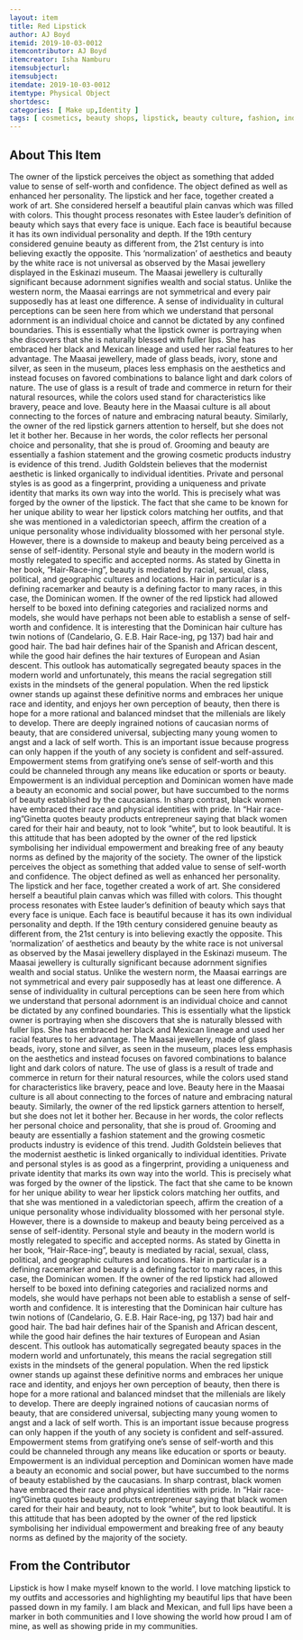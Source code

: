 ```yaml
---
layout: item
title: Red Lipstick
author: AJ Boyd
itemid: 2019-10-03-0012
itemcontributor: AJ Boyd
itemcreator: Isha Namburu
itemsubjecturl: 
itemsubject: 
itemdate: 2019-10-03-0012
itemtype: Physical Object
shortdesc: 
categories: [ Make up,Identity ]
tags: [ cosmetics, beauty shops, lipstick, beauty culture, fashion, individual expression, popular culture, attitude, self confidence, emotion, consumer culture ]
---
```


## About This Item

The owner of the lipstick perceives the object as something that added value to sense of self-worth and confidence. The object defined as well as enhanced her personality. The lipstick and her face, together created a work of art. She considered herself a beautiful plain canvas which was filled with colors. This thought process resonates with Estee lauder’s definition of beauty which says that every face is unique. Each face is beautiful because it has its own individual personality and depth. If the 19th century considered genuine beauty as different from, the 21st century is into believing exactly the opposite. 
        This ‘normalization’ of aesthetics and beauty by the white race is not universal as observed by the Masai jewellery displayed in the Eskinazi museum. The Maasai jewellery is culturally significant because adornment signifies wealth and social status. Unlike the western norm, the Maasai earrings are not symmetrical and every pair supposedly has at least one difference. A sense of individuality in cultural perceptions can be seen here from which we understand that personal adornment is an individual choice and cannot be dictated by any confined boundaries. This is essentially what the lipstick owner is portraying when she discovers that she is naturally blessed with fuller lips. She has embraced her black and Mexican lineage and used her racial features to her advantage. The Maasai jewellery, made of glass beads, ivory, stone and silver, as seen in the museum, places less emphasis on the aesthetics and instead focuses on favored combinations to balance light and dark colors of nature. The use of glass is a result of trade and commerce in return for their natural resources, while the colors used stand for characteristics like bravery, peace and love. Beauty here in the Maasai culture is all about connecting to the forces of nature and embracing natural beauty. Similarly, the owner of the red lipstick garners attention to herself, but she does not let it bother her. Because in her words, the color reflects her personal choice and personality, that she is proud of.
        Grooming and beauty are essentially a fashion statement and the growing cosmetic products industry is evidence of this trend. Judith Goldstein believes that the modernist aesthetic is linked organically to individual identities. Private and personal styles is as good as a fingerprint, providing a uniqueness and private identity that marks its own way into the world. This is precisely what was forged by the owner of the lipstick. The fact that she came to be known for her unique ability to wear her lipstick colors matching her outfits, and that she was mentioned in a valedictorian speech, affirm the creation of a unique personality whose individuality blossomed with her personal style. However, there is a downside to makeup and beauty being perceived as a sense of self-identity. 
        Personal style and beauty in the modern world is mostly relegated to specific and accepted norms. As stated by Ginetta in her book, “Hair-Race-ing”, beauty is mediated by racial, sexual, class, political, and geographic cultures and locations. Hair in particular is a defining racemarker and beauty is a defining factor to many races, in this case, the Dominican women. If the owner of the red lipstick had allowed herself to be boxed into defining categories and racialized norms and models, she would have perhaps not been able to establish a sense of self-worth and confidence. 
        It is interesting that the Dominican hair culture has twin notions of (Candelario, G. E.B. Hair Race-ing, pg 137) bad hair and good hair. The bad hair defines hair of the Spanish and African descent, while the good hair defines the hair textures of European and Asian descent. This outlook has automatically segregated beauty spaces in the modern world and unfortunately, this means the racial segregation still exists in the mindsets of the general population. When the red lipstick owner stands up against these definitive norms and embraces her unique race and identity, and enjoys her own perception of beauty, then there is hope for a more rational and balanced mindset that the millenials are likely to develop. There are deeply ingrained notions of caucasian norms of beauty, that are considered universal, subjecting many young women to angst and a lack of self worth. This is an important issue because progress can only happen if the youth of any society is confident and self-assured. 
        Empowerment stems from gratifying one’s sense of self-worth and this could be channeled through any means like education or sports or beauty. Empowerment is an individual perception and Dominican women have made a beauty an economic and social power, but have succumbed to the norms of beauty established by the caucasians. In sharp contrast, black women have embraced their race and physical identities with pride. In “Hair race-ing”Ginetta quotes beauty products entrepreneur saying that black women cared for their hair and beauty, not to look “white”, but to look beautiful. It is this attitude that has been adopted by the owner of the red lipstick symbolising her individual empowerment and breaking free of any beauty norms as defined by the majority of the society.
The owner of the lipstick perceives the object as something that added value to sense of self-worth and confidence. The object defined as well as enhanced her personality. The lipstick and her face, together created a work of art. She considered herself a beautiful plain canvas which was filled with colors. This thought process resonates with Estee lauder’s definition of beauty which says that every face is unique. Each face is beautiful because it has its own individual personality and depth. If the 19th century considered genuine beauty as different from, the 21st century is into believing exactly the opposite. 
        This ‘normalization’ of aesthetics and beauty by the white race is not universal as observed by the Masai jewellery displayed in the Eskinazi museum. The Maasai jewellery is culturally significant because adornment signifies wealth and social status. Unlike the western norm, the Maasai earrings are not symmetrical and every pair supposedly has at least one difference. A sense of individuality in cultural perceptions can be seen here from which we understand that personal adornment is an individual choice and cannot be dictated by any confined boundaries. This is essentially what the lipstick owner is portraying when she discovers that she is naturally blessed with fuller lips. She has embraced her black and Mexican lineage and used her racial features to her advantage. The Maasai jewellery, made of glass beads, ivory, stone and silver, as seen in the museum, places less emphasis on the aesthetics and instead focuses on favored combinations to balance light and dark colors of nature. The use of glass is a result of trade and commerce in return for their natural resources, while the colors used stand for characteristics like bravery, peace and love. Beauty here in the Maasai culture is all about connecting to the forces of nature and embracing natural beauty. Similarly, the owner of the red lipstick garners attention to herself, but she does not let it bother her. Because in her words, the color reflects her personal choice and personality, that she is proud of.
        Grooming and beauty are essentially a fashion statement and the growing cosmetic products industry is evidence of this trend. Judith Goldstein believes that the modernist aesthetic is linked organically to individual identities. Private and personal styles is as good as a fingerprint, providing a uniqueness and private identity that marks its own way into the world. This is precisely what was forged by the owner of the lipstick. The fact that she came to be known for her unique ability to wear her lipstick colors matching her outfits, and that she was mentioned in a valedictorian speech, affirm the creation of a unique personality whose individuality blossomed with her personal style. However, there is a downside to makeup and beauty being perceived as a sense of self-identity. 
        Personal style and beauty in the modern world is mostly relegated to specific and accepted norms. As stated by Ginetta in her book, “Hair-Race-ing”, beauty is mediated by racial, sexual, class, political, and geographic cultures and locations. Hair in particular is a defining racemarker and beauty is a defining factor to many races, in this case, the Dominican women. If the owner of the red lipstick had allowed herself to be boxed into defining categories and racialized norms and models, she would have perhaps not been able to establish a sense of self-worth and confidence. 
        It is interesting that the Dominican hair culture has twin notions of (Candelario, G. E.B. Hair Race-ing, pg 137) bad hair and good hair. The bad hair defines hair of the Spanish and African descent, while the good hair defines the hair textures of European and Asian descent. This outlook has automatically segregated beauty spaces in the modern world and unfortunately, this means the racial segregation still exists in the mindsets of the general population. When the red lipstick owner stands up against these definitive norms and embraces her unique race and identity, and enjoys her own perception of beauty, then there is hope for a more rational and balanced mindset that the millenials are likely to develop. There are deeply ingrained notions of caucasian norms of beauty, that are considered universal, subjecting many young women to angst and a lack of self worth. This is an important issue because progress can only happen if the youth of any society is confident and self-assured. 
        Empowerment stems from gratifying one’s sense of self-worth and this could be channeled through any means like education or sports or beauty. Empowerment is an individual perception and Dominican women have made a beauty an economic and social power, but have succumbed to the norms of beauty established by the caucasians. In sharp contrast, black women have embraced their race and physical identities with pride. In “Hair race-ing”Ginetta quotes beauty products entrepreneur saying that black women cared for their hair and beauty, not to look “white”, but to look beautiful. It is this attitude that has been adopted by the owner of the red lipstick symbolising her individual empowerment and breaking free of any beauty norms as defined by the majority of the society.


## From the Contributor

 Lipstick is how I make myself known to the world. I love matching lipstick to my outfits and accessories and highlighting my beautiful lips that have been passed down in my family. I am black and Mexican, and full lips have been a marker in both communities and I love showing the world how proud I am of mine, as well as showing pride in my communities. 
